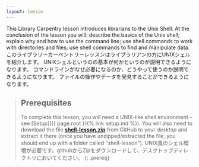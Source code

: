 ```yaml
---
layout: lesson
---
```

This Library Carpentry lesson introduces librarians to the Unix Shell.
At the conclusion of the lesson you will: describe the basics of the Unix shell;
explain why and how to use the command line;
use shell commands to work with directories and files;
use shell commands to find and manipulate data.
このライブラリーカーペントリーレッスンはライブラリアンの方にUNIXシェルを紹介します。
UNIXシェルというのの基本が何かというのが説明できるようになります。
コマンドラインがなぜ必要になるのか、どうやって使うのか説明できるようになります。
ファイルの操作やデータを発見することができるようになります。

> ## Prerequisites
>
> To complete this lesson, you will need a UNIX-like shell environment -see [Setup]({{ page.root }}{% link setup.md %}). You will also need to download the file **[shell-lesson.zip](https://raw.githubusercontent.com/librarycarpentry/lc-shell/gh-pages/data/shell-lesson.zip)** from GitHub to your *desktop* and extract it there (once you have unzipped/extracted the file, you should end up with a folder called "shell-lesson").
> UNIX風のシェル環境が必要です。githubからZipをダウンロードして、デスクトップディレクトリにおいてください。
{: .prereq}
